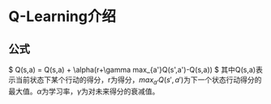 # Q-Learning介绍

## 公式

$
Q(s,a) = Q(s,a) + \alpha(r+\gamma max_{a'}Q(s',a')-Q(s,a))
$
其中Q(s,a)表示当前状态下某个行动的得分，r为得分，$max_{a'}Q(s',a')$为下一个状态行动得分的最大值。$\alpha$为学习率，$\gamma$为对未来得分的衰减值。